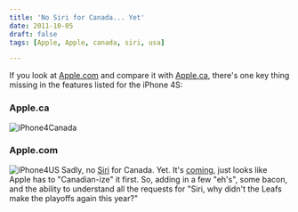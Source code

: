 ```yaml
---
title: 'No Siri for Canada... Yet'
date: 2011-10-05
draft: false
tags: [Apple, Apple, canada, siri, usa]

---
```


If you look at [Apple.com](http://www.apple.com/) and compare it with [Apple.ca](http://www.apple.com/ca/), there's one key thing missing in the features listed for the iPhone 4S:

### Apple.ca

![](https://chrisenns.com/wp-content/uploads/2011/10/iPhone4Canada.png "iPhone4Canada")

### Apple.com

![](https://chrisenns.com/wp-content/uploads/2011/10/iPhone4US.png "iPhone4US") Sadly, no [Siri](http://www.apple.com/iphone/features/siri.html) for Canada. Yet. It's [coming](http://www.loopinsight.com/2011/10/04/siri-is-coming-to-canada/), just looks like Apple has to "Canadian-ize" it first. So, adding in a few "eh's", some bacon, and the ability to understand all the requests for "Siri, why didn't the Leafs make the playoffs again this year?"